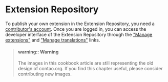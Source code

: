 # Extension Repository

To publish your own extension in the Extension Repository, you need a
[contributor's account][1]. Once you are logged in, you can access the developer
interface of the Extension Repository through the ["Manage extensions"][2] and
["Manage translations"][3] links.


> #### warning:: Warning
> The images in this cookbook article are still representing
> the old design of contao.org. If you find this chapter useful, 
> please consider contributing new images.


[1]: https://contao.org/en/login.html
[2]: https://contao.org/en/manage-extensions.html
[3]: https://contao.org/en/manage-translations.html
